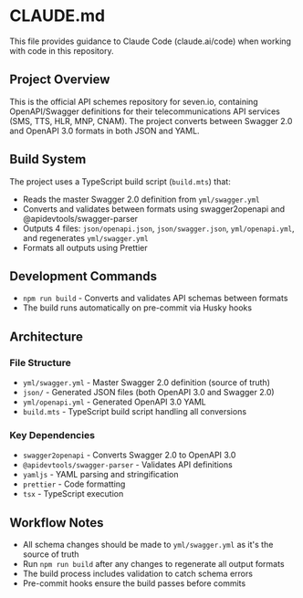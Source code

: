 # CLAUDE.md

This file provides guidance to Claude Code (claude.ai/code) when working with code in this repository.

## Project Overview

This is the official API schemes repository for seven.io, containing OpenAPI/Swagger definitions for their telecommunications API services (SMS, TTS, HLR, MNP, CNAM). The project converts between Swagger 2.0 and OpenAPI 3.0 formats in both JSON and YAML.

## Build System

The project uses a TypeScript build script (`build.mts`) that:
- Reads the master Swagger 2.0 definition from `yml/swagger.yml`
- Converts and validates between formats using swagger2openapi and @apidevtools/swagger-parser
- Outputs 4 files: `json/openapi.json`, `json/swagger.json`, `yml/openapi.yml`, and regenerates `yml/swagger.yml`
- Formats all outputs using Prettier

## Development Commands

- `npm run build` - Converts and validates API schemas between formats
- The build runs automatically on pre-commit via Husky hooks

## Architecture

### File Structure
- `yml/swagger.yml` - Master Swagger 2.0 definition (source of truth)
- `json/` - Generated JSON files (both OpenAPI 3.0 and Swagger 2.0)
- `yml/openapi.yml` - Generated OpenAPI 3.0 YAML
- `build.mts` - TypeScript build script handling all conversions

### Key Dependencies
- `swagger2openapi` - Converts Swagger 2.0 to OpenAPI 3.0
- `@apidevtools/swagger-parser` - Validates API definitions
- `yamljs` - YAML parsing and stringification
- `prettier` - Code formatting
- `tsx` - TypeScript execution

## Workflow Notes

- All schema changes should be made to `yml/swagger.yml` as it's the source of truth
- Run `npm run build` after any changes to regenerate all output formats
- The build process includes validation to catch schema errors
- Pre-commit hooks ensure the build passes before commits